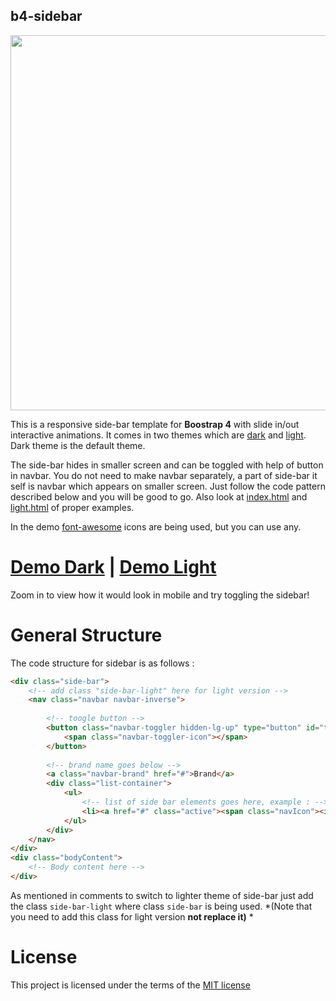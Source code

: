 ## b4-sidebar

<img src="https://xxxzeus.github.io/mockup.gif" width="600"/>


This is a responsive side-bar template for **Boostrap 4** with slide in/out interactive animations. It comes in two themes which are [dark]( https://github.com/xxxZeus/b4-sidebar/blob/master/index.html) and [light]( https://github.com/xxxZeus/b4-sidebar/blob/master/light.html). Dark theme is the default theme.

The side-bar hides in smaller screen and can be toggled with help of button in navbar. You do not need to make navbar separately, a part of side-bar it self is navbar which appears on smaller screen. Just follow the code pattern described below and you will be good to go. Also look at [index.html](https://github.com/xxzeus/b4-sidebar/blob/master/index.html) and [light.html](https://github.com/xxzeus/b4-sidebar/blob/master/light.html) of proper examples.

In the demo [font-awesome](http://fontawesome.io/) icons are being used, but you can use any.

# [Demo Dark]( https://xxxzeus.github.io/b4-sidebar/) | [Demo Light]( https://xxxzeus.github.io/b4-sidebar/light.html)
Zoom in to view how it would look in mobile and try toggling the sidebar!

# General Structure

The code structure for sidebar is as follows :
```html
<div class="side-bar">
	<!-- add class "side-bar-light" here for light version -->
	<nav class="navbar navbar-inverse">
		
		<!-- toogle button -->
		<button class="navbar-toggler hidden-lg-up" type="button" id="toggler" aria-controls="list-container" aria-label="Toggle side-bar">
			<span class="navbar-toggler-icon"></span>
		</button>
		
		<!-- brand name goes below -->
		<a class="navbar-brand" href="#">Brand</a>
		<div class="list-container">
			<ul>
				<!-- list of side bar elements goes here, example : -->
				<li><a href="#" class="active"><span class="navIcon"><i class="fa fa-sticky-note"></i></span>&nbsp;&nbsp;Active Link</a></li>
			</ul>
		</div>
	</nav>
</div>
<div class="bodyContent">
	<!-- Body content here -->
</div>
 ```

As mentioned in comments to switch to lighter theme of side-bar just add the class `side-bar-light` where class `side-bar` is being used. *(Note that you need to add this class for light version **not replace it)** *

# License 
This project is licensed under the terms of the [MIT license](https://en.wikipedia.org/wiki/MIT_License)



